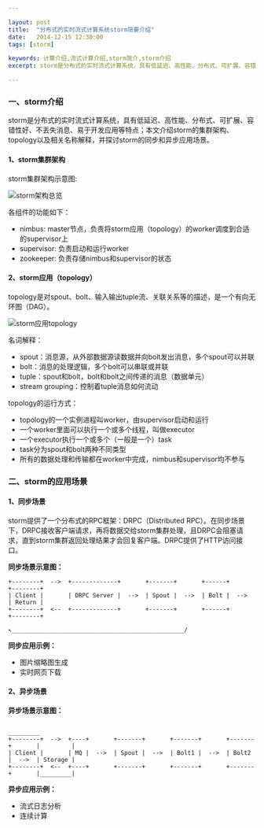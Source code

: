 ```yaml
---

layout: post
title:  "分布式的实时流式计算系统storm简要介绍"
date:   2014-12-15 12:30:00
tags: [storm]

keywords: 计算介绍,流式计算介绍,storm简介,storm介绍
excerpt: storm是分布式的实时流式计算系统，具有低延迟、高性能、分布式、可扩展、容错性好、不丢失消息、易于开发应用等特点；本文介绍storm的集群架构、topology以及相关名称解释，并探讨storm的同步和异步应用场景。

---
```


### 一、storm介绍

storm是分布式的实时流式计算系统，具有低延迟、高性能、分布式、可扩展、容错性好、不丢失消息、易于开发应用等特点；本文介绍storm的集群架构、topology以及相关名称解释，并探讨storm的同步和异步应用场景。

#### 1、storm集群架构

storm集群架构示意图:

![storm架构总览](http://static.tabalt.net/images/storm/overview.jpg)

各组件的功能如下：

* nimbus: master节点，负责将storm应用（topology）的worker调度到合适的supervisor上
* supervisor: 负责启动和运行worker
* zookeeper: 负责存储nimbus和supervisor的状态


#### 2、storm应用（topology）

topology是对spout、bolt、输入输出tuple流、关联关系等的描述，是一个有向无环图（DAG）。

![storm应用topology](http://static.tabalt.net/images/storm/topology.jpg)

名词解释：

* spout：消息源，从外部数据源读数据并向bolt发出消息，多个spout可以并联
* bolt：消息的处理逻辑，多个bolt可以串联或并联
* tuple：spout和bolt，bolt和bolt之间传递的消息（数据单元）
* stream grouping：控制着tuple消息如何流动


topology的运行方式：

* topology的一个实例进程叫worker，由supervisor启动和运行
* 一个worker里面可以执行一个或多个线程，叫做executor
* 一个executor执行一个或多个（一般是一个）task
* task分为spout和bolt两种不同类型
* 所有的数据处理和传输都在worker中完成，nimbus和supervisor均不参与


### 二、storm的应用场景

#### 1、同步场景

storm提供了一个分布式的RPC框架：DRPC（Distributed RPC）。在同步场景下，DRPC接收客户端请求，再将数据交给storm集群处理，且DRPC会阻塞请求，直到storm集群返回处理结果才会回复客户端。DRPC提供了HTTP访问接口。

**同步场景示意图：**

    +--------+  -->  +-------------+       +-------+       +------+       +--------+
    | Client |       | DRPC Server |  -->  | Spout |  -->  | Bolt |  -->  | Return |
    +--------+  <--  +-------------+       +-------+       +------+       +--------+
                            ↖_________________________________________________/


**同步应用示例：**

* 图片缩略图生成
* 实时网页下载

#### 2、异步场景

**异步场景示意图：**

                                                                                   _________
    +--------+  -->  +----+       +-------+       +-------+       +-------+       |         |
    | Client |       | MQ |  -->  | Spout |  -->  | Bolt1 |  -->  | Bolt2 |  -->  | Storage |
    +--------+  <--  +----+       +-------+       +-------+       +-------+       |_________| 
                                                                                  

**异步应用示例：**

* 流式日志分析
* 连续计算



